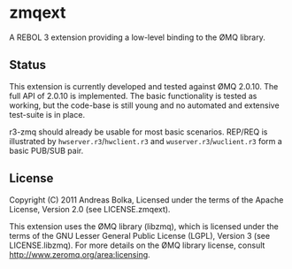 zmqext
======

A REBOL 3 extension providing a low-level binding to the ØMQ library.


Status
------

This extension is currently developed and tested against ØMQ 2.0.10. The full
API of 2.0.10 is implemented. The basic functionality is tested as working, but
the code-base is still young and no automated and extensive test-suite is in
place.

r3-zmq should already be usable for most basic scenarios. REP/REQ is
illustrated by `hwserver.r3`/`hwclient.r3` and `wuserver.r3`/`wuclient.r3` form
a basic PUB/SUB pair.


License
-------

Copyright (C) 2011 Andreas Bolka, Licensed under the terms of the Apache
License, Version 2.0 (see LICENSE.zmqext).

This extension uses the ØMQ library (libzmq), which is licensed under the terms
of the GNU Lesser General Public License (LGPL), Version 3 (see
LICENSE.libzmq). For more details on the ØMQ library license, consult
http://www.zeromq.org/area:licensing.
